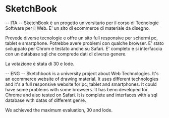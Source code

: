 # SketchBook
-- ITA --
SketchBook è un progetto universitario per il corso di Tecnologie Software per il Web.
E' un sito di ecommerce di materiale da disegno.

Prevede diverse tecnologie e offre un sito full responsive per schermi pc, tablet e smartphone. Potrebbe avere problemi con qualche browser. E' stato sviluppato per Chrom e testato anche su Safari.
E' completo e si interfaccia con un database sql che comprede dati di diverso genere.

La votazione è stata di 30 e lode.


-- ENG -- 
Sketchbook is a university project about Web Technologies.
It's an ecommerce website of drawing material.
It uses different technologies and it's a full responsive website for pc, tablet and smartphones. It could have some problems with some browsers. It has benn developed for Chrome and also tested on Safari.
It is complete and interfaces with a sql database with datas of different genre.

We achieved the maximum evaluation, 30 and lode.
